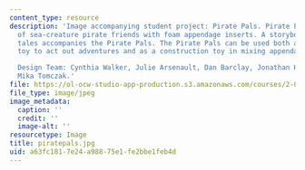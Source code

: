 ```yaml
---
content_type: resource
description: 'Image accompanying student project: Pirate Pals. Pirate Pals are a collection
  of sea-creature pirate friends with foam appendage inserts. A storybook of adventure
  tales accompanies the Pirate Pals. The Pirate Pals can be used both as a fantasy
  toy to act out adventures and as a construction toy in mixing appendages.

  Design Team: Cynthia Walker, Julie Arsenault, Dan Barclay, Jonathan Hsieh and advisor
  Mika Tomczak.'
file: https://ol-ocw-studio-app-production.s3.amazonaws.com/courses/2-00b-toy-product-design-spring-2008/a63fc1817e24a98875e1fe2bbe1feb4d_piratepals.jpg
file_type: image/jpeg
image_metadata:
  caption: ''
  credit: ''
  image-alt: ''
resourcetype: Image
title: piratepals.jpg
uid: a63fc181-7e24-a988-75e1-fe2bbe1feb4d
---
```

